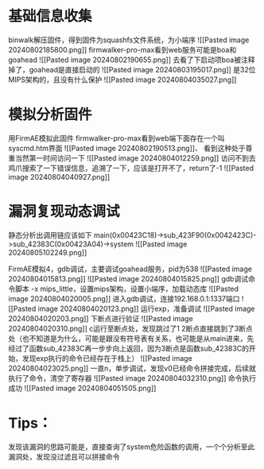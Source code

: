 # 基础信息收集
binwalk解压固件，得到固件为squashfs文件系统，为小端序
![[Pasted image 20240802185800.png]]
firmwalker-pro-max看到web服务可能是boa和goahead
![[Pasted image 20240802190655.png]]
去看了下启动项boa被注释掉了，goahead是直接启动的
![[Pasted image 20240803195017.png]]
是32位MIPS架构的，且没有什么保护
![[Pasted image 20240804035027.png]]
# 模拟分析固件
用FirmAE模拟此固件
firmwalker-pro-max看到web端下面存在一个叫syscmd.htm界面
![[Pasted image 20240802190513.png]]、
看到这种处于尊重当然第一时间访问一下
![[Pasted image 20240804012259.png]]
访问不到去鸡爪搜索了一下错误信息，追溯了一下，应该是打开不了，return了-1
![[Pasted image 20240804040927.png]]
# 漏洞复现动态调试
静态分析出调用链应该如下
main(0x00423C18)->sub_423F90(0x0042423C)->sub_42383C(0x00423A04)->system
![[Pasted image 20240805102249.png]]

FirmAE模拟4，gdb调试，主要调试goahead服务，pid为538
![[Pasted image 20240804015813.png]]
![[Pasted image 20240804015825.png]]
gdb调试命令脚本   -x mips_little，设置mips架构，设置小端序，加载动态库
![[Pasted image 20240804020005.png]]
进入gdb调试，连接192.168.0.1:1337端口
![[Pasted image 20240804020123.png]]
运行exp，准备调试
![[Pasted image 20240804020203.png]]
下断点进行验证
![[Pasted image 20240804020310.png]]
c运行至断点处，发现跳过了1 2断点直接跳到了3断点处（也不知道是为什么，可能是跟没有符号表有关系，也可能是从main进来，先经过了函数sub_42383C再一步步向上返回，因为3断点是函数sub_42383C的开始，发现exp执行的命令已经存在于栈上）
![[Pasted image 20240804023025.png]]
一直n，单步调试，发现v0已经命令拼接完成，后续就执行了命令，清空了寄存器
![[Pasted image 20240804032310.png]]
命令执行成功
![[Pasted image 20240804051505.png]]
# Tips：
发现该漏洞的思路可能是，直接查询了system危险函数的调用，一个个分析至此漏洞处，发现没过滤且可以拼接命令